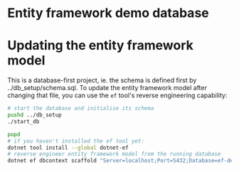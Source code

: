 # Entity framework demo database

# Updating the entity framework model

This is a database-first project, ie. the schema is defined first by
../db_setup/schema.sql. To update the entity framework model after changing that
file, you can use the `ef` tool's reverse engineering capability:

```sh
# start the database and initialise its schema
pushd ../db_setup
./start_db

popd
# if you haven't installed the ef tool yet:
dotnet tool install --global dotnet-ef
# reverse engineer entity framework model from the running database
dotnet ef dbcontext scaffold "Server=localhost;Port=5432;Database=ef-demo-db;User Id=postgres;Password=postgres;" Npgsql.EntityFrameworkCore.PostgreSQL --force --context EfDemoContext
```
